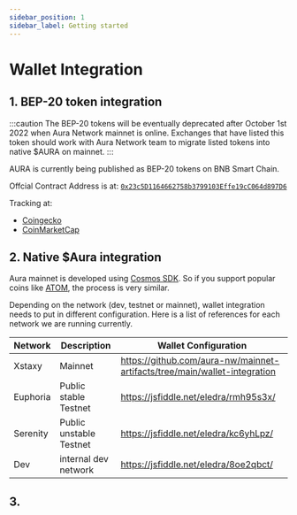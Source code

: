 ```yaml
---
sidebar_position: 1
sidebar_label: Getting started
---
```


# Wallet Integration

## 1. BEP-20 token integration
:::caution
The BEP-20 tokens will be eventually deprecated after October 1st 2022 when Aura Network mainnet is online. Exchanges that have listed this token should work with Aura Network team to migrate listed tokens into native $AURA on mainnet.
:::

AURA is currently being published as BEP-20 tokens on BNB Smart Chain. 

Offcial Contract Address is at: [`0x23c5D1164662758b3799103Effe19cC064d897D6`](https://bscscan.com/address/0x23c5D1164662758b3799103Effe19cC064d897D6)

Tracking at:
- [Coingecko](https://www.coingecko.com/en/coins/aura-network)
- [CoinMarketCap](https://coinmarketcap.com/currencies/aura-network/)

## 2. Native $Aura integration

Aura mainnet is developed using [Cosmos SDK](https://v1.cosmos.network/sdk). So if you support popular coins like [ATOM](https://www.coingecko.com/en/coins/cosmos-hub), the process is very similar.

Depending on the network (dev, testnet or mainnet), wallet integration needs to put in different configuration. Here is a list of references for each network we are running currently.

| Network  | Description             | Wallet Configuration                  |
|----------|-------------------------|---------------------------------------|
| Xstaxy   | Mainnet                 | https://github.com/aura-nw/mainnet-artifacts/tree/main/wallet-integration |
| Euphoria | Public stable Testnet   | https://jsfiddle.net/eledra/rmh95s3x/ |
| Serenity | Public unstable Testnet | https://jsfiddle.net/eledra/kc6yhLpz/ |
| Dev      | internal dev network    | https://jsfiddle.net/eledra/8oe2qbct/ |

## 3. 
